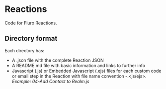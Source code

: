 # Reactions

Code for Fluro Reactions.

## Directory format
Each directory has:
- A <Reaction name>.json file with the complete Reaction JSON
- A README.md file with basic information and links to further info
- Javascript (.js) or Embedded Javascript (.ejs) files for each custom code or email step in the Reaction with file name convention <Reaction step>-<Step title>.<js/ejs>. *Example: 04-Add Contact to Realm.js*
